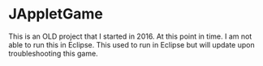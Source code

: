 # JAppletGame

This is an OLD project that I started in 2016.
At this point in time. I am not able to run this in Eclipse.
This used to run in Eclipse but will update upon troubleshooting this game.